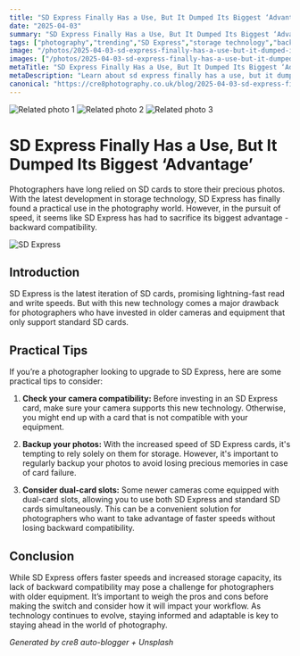 ```yaml
---
title: "SD Express Finally Has a Use, But It Dumped Its Biggest ‘Advantage’"
date: "2025-04-03"
summary: "SD Express Finally Has a Use, But It Dumped Its Biggest ‘Advantage’ - A trending topic in photography."
tags: ["photography","trending","SD Express","storage technology","backward compatibility","camera compatibility","backup","dual-card slots","speed","SD cards","equipment."]
image: "/photos/2025-04-03-sd-express-finally-has-a-use-but-it-dumped-its-biggest-advantage--1.jpg"
images: ["/photos/2025-04-03-sd-express-finally-has-a-use-but-it-dumped-its-biggest-advantage--1.jpg","/photos/2025-04-03-sd-express-finally-has-a-use-but-it-dumped-its-biggest-advantage--2.jpg","/photos/2025-04-03-sd-express-finally-has-a-use-but-it-dumped-its-biggest-advantage--3.jpg"]
metaTitle: "SD Express Finally Has a Use, But It Dumped Its Biggest ‘Advantage’ | cre8 Photography"
metaDescription: "Learn about sd express finally has a use, but it dumped its biggest ‘advantage’ in photography with practical tips and insights."
canonical: "https://cre8photography.co.uk/blog/2025-04-03-sd-express-finally-has-a-use-but-it-dumped-its-biggest-advantage-"
---
```



<div class="grid grid-cols-1 sm:grid-cols-2 md:grid-cols-3 gap-4">
  <img src="/photos/2025-04-03-sd-express-finally-has-a-use-but-it-dumped-its-biggest-advantage--1.jpg" alt="Related photo 1" class="w-full rounded-lg" />
<img src="/photos/2025-04-03-sd-express-finally-has-a-use-but-it-dumped-its-biggest-advantage--2.jpg" alt="Related photo 2" class="w-full rounded-lg" />
<img src="/photos/2025-04-03-sd-express-finally-has-a-use-but-it-dumped-its-biggest-advantage--3.jpg" alt="Related photo 3" class="w-full rounded-lg" />
</div>


# SD Express Finally Has a Use, But It Dumped Its Biggest ‘Advantage’

Photographers have long relied on SD cards to store their precious photos. With the latest development in storage technology, SD Express has finally found a practical use in the photography world. However, in the pursuit of speed, it seems like SD Express has had to sacrifice its biggest advantage - backward compatibility.

![SD Express](sd_express_image.jpg)

## Introduction
SD Express is the latest iteration of SD cards, promising lightning-fast read and write speeds. But with this new technology comes a major drawback for photographers who have invested in older cameras and equipment that only support standard SD cards.

## Practical Tips
If you’re a photographer looking to upgrade to SD Express, here are some practical tips to consider:

1. **Check your camera compatibility:** Before investing in an SD Express card, make sure your camera supports this new technology. Otherwise, you might end up with a card that is not compatible with your equipment.

2. **Backup your photos:** With the increased speed of SD Express cards, it's tempting to rely solely on them for storage. However, it's important to regularly backup your photos to avoid losing precious memories in case of card failure.

3. **Consider dual-card slots:** Some newer cameras come equipped with dual-card slots, allowing you to use both SD Express and standard SD cards simultaneously. This can be a convenient solution for photographers who want to take advantage of faster speeds without losing backward compatibility.

## Conclusion
While SD Express offers faster speeds and increased storage capacity, its lack of backward compatibility may pose a challenge for photographers with older equipment. It’s important to weigh the pros and cons before making the switch and consider how it will impact your workflow. As technology continues to evolve, staying informed and adaptable is key to staying ahead in the world of photography.

*Generated by cre8 auto-blogger + Unsplash*
